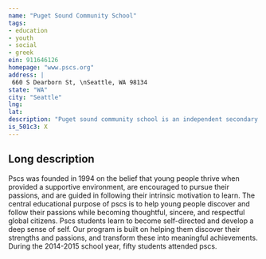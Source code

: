 ```yaml
---
name: "Puget Sound Community School"
tags:
- education
- youth
- social
- greek
ein: 911646126
homepage: "www.pscs.org"
address: |
 660 S Dearborn St, \nSeattle, WA 98134
state: "WA"
city: "Seattle"
lng: 
lat: 
description: "Puget sound community school is an independent secondary school whose mission is to help students to turn passion into achievement. Pscs asks students to dedicate themselves to 3 core commitments: practice integrity. Engage the community. Act with courage. "
is_501c3: X
---
```


## Long description

Pscs was founded in 1994 on the belief that young people thrive when provided a supportive environment, are encouraged to pursue their passions, and are guided in following their intrinsic motivation to learn. The central educational purpose of pscs is to help young people discover and follow their passions while becoming thoughtful, sincere, and respectful global citizens. Pscs students learn to become self-directed and develop a deep sense of self. Our program is built on helping them discover their strengths and passions, and transform these into meaningful achievements. During the 2014-2015 school year, fifty students attended pscs. 
